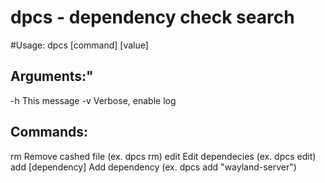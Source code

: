 # dpcs - dependency check search

#Usage: dpcs [command] [value]
## Arguments:"
  -h                This message
  -v                Verbose, enable log
## Commands:
  rm                Remove cashed file (ex. dpcs rm)
  edit              Edit dependecies (ex. dpcs edit)
  add  [dependency] Add dependency (ex. dpcs add "wayland-server")
